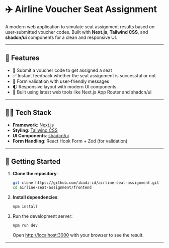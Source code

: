 # ✈️ Airline Voucher Seat Assignment

A modern web application to simulate seat assignment results based on user-submitted voucher codes. Built with **Next.js**, **Tailwind CSS**, and **shadcn/ui** components for a clean and responsive UI.

---

## 🚀 Features

- 🎫 Submit a voucher code to get assigned a seat
- ✅ Instant feedback whether the seat assignment is successful or not
- 💬 Form validation with user-friendly messages
- 🌓 Responsive layout with modern UI components
- 🔧 Built using latest web tools like Next.js App Router and shadcn/ui

---

## 🧑‍💻 Tech Stack

- **Framework**: [Next.js](https://nextjs.org/)
- **Styling**: [Tailwind CSS](https://tailwindcss.com/)
- **UI Components**: [shadcn/ui](https://ui.shadcn.com/)
- **Form Handling**: React Hook Form + Zod (for validation)

---

## 🚀 Getting Started

1. **Clone the repository**:

   ```bash
   git clone https://github.com/ibadi-id/airline-seat-assignment.git
   cd airline-seat-assignment/frontend
   ```

2. **Install dependencies**:
    ```bash
    npm install
    ```

3. Run the development server:
    ```bash
    npm run dev
    ```
    Open [http://localhost:3000](http://localhost:3000) with your browser to see the result.

---



